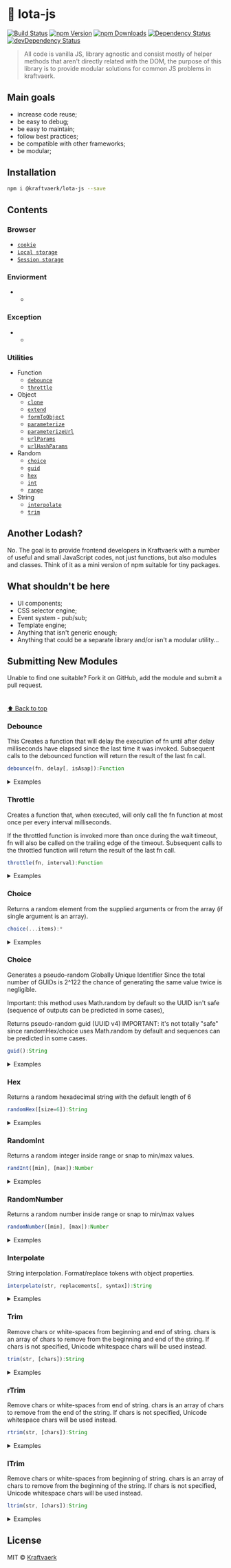 # 🧺 lota-js

[![Build Status](https://img.shields.io/travis/kraftvaerk/lota-js/master.svg?style=flat-square)](https://travis-ci.org/kraftvaerk/lota-js) 
[![npm Version](https://img.shields.io/npm/v/@kraftvaerk/lota-js.svg?style=flat-square)](https://www.npmjs.com/package/@kraftvaerk/lota-js) 
[![npm Downloads](https://img.shields.io/npm/dm/@kraftvaerk/lota-js.svg?style=flat-square)](https://www.npmjs.com/package/@kraftvaerk/lota-js) 
[![Dependency Status](https://img.shields.io/david/kraftvaerk/lota-js.svg?style=flat-square)](https://david-dm.org/kraftvaerk/lota-js) 
[![devDependency Status](https://img.shields.io/david/dev/kraftvaerk/lota-js.svg?style=flat-square)](https://david-dm.org/kraftvaerk/lota-js/?type=dev)

> All code is vanilla JS, library agnostic and consist mostly of helper methods that aren't directly related with the DOM, the purpose of this library is to provide modular solutions for common JS problems in kraftvaerk.

## Main goals

 - increase code reuse;
 - be easy to debug;
 - be easy to maintain;
 - follow best practices;
 - be compatible with other frameworks;
 - be modular;
  
## Installation

```bash
npm i @kraftvaerk/lota-js --save
```

## Contents

### Browser
* [`cookie`](#cookie)
* [`Local storage`](#UUID)
* [`Session storage`](#UUID)

### Enviorment
* -

### Exception
* -

### Utilities
* Function
    * [`debounce`](#debounce)
    * [`throttle`](#throttle)
* Object
    * [`clone`](#clone)
    * [`extend`](#extend)
    * [`formToObject`](#formToObject)
    * [`parameterize`](#parameterize)
    * [`parameterizeUrl`](#parameterizeUrl)
    * [`urlParams`](#urlParams)
    * [`urlHashParams`](#urlHashParams)
* Random
    * [`choice`](#choice)
    * [`guid`](#guid)
    * [`hex`](#hex)
    * [`int`](#int)
    * [`range`](#range)
* String
    * [`interpolate`](#interpolate)
    * [`trim`](#trim)


## Another Lodash?

No. The goal is to provide frontend developers in Kraftvaerk with a number of useful and small JavaScript codes, not just functions, but also modules and classes. Think of it as a mini version of npm suitable for tiny packages.


## What shouldn't be here ##

 - UI components;
 - CSS selector engine;
 - Event system - pub/sub;
 - Template engine;
 - Anything that isn't generic enough;
 - Anything that could be a separate library and/or isn't a modular utility...

## Submitting New Modules

Unable to find one suitable? Fork it on GitHub, add the module and submit a pull
request.

#### 
<br>[⬆ Back to top](#contents)

### Debounce
This Creates a function that will delay the execution of fn until after delay milliseconds have elapsed since the last time it was invoked.
Subsequent calls to the debounced function will return the result of the last fn call.
 
```js
debounce(fn, delay[, isAsap]):Function
```

<details>
<summary>Examples</summary>

```javascript
const lazyRedraw = debounce(redraw, 300);

foo.on.resize.add(lazyRedraw);

//lazyRedraw won't be called since `cancel` was called before the `delay`
lazyRedraw.cancel();
```
</details>


### Throttle
Creates a function that, when executed, will only call the fn function at most once per every interval milliseconds.

If the throttled function is invoked more than once during the wait timeout, fn will also be called on the trailing edge of the timeout.
Subsequent calls to the throttled function will return the result of the last fn call.
 
```js
throttle(fn, interval):Function
```

<details>
<summary>Examples</summary>

```javascript
const lazyRedraw = throttle(redraw, 300);
foo.on.resize.add(lazyRedraw);
lazyRedraw();
setTimeout(function(){
    lazyRedraw();
    
    // lazyRedraw will be called only once since 'cancel' was called before the 'interval' for 2nd call completed
    lazyRedraw.cancel();
}, 250);
```
</details>

### Choice
Returns a random element from the supplied arguments or from the array (if single argument is an array).

```js
choice(...items):*
```

<details>
<summary>Examples</summary>

```javascript
choice(1, 2, 3, 4, 5); // 3

choice(['lorem', 'ipsum', 'dolor']); // 'dolor'
```
</details>

### Choice
Generates a pseudo-random Globally Unique Identifier Since the total number of GUIDs is 2^122 the chance of generating the same value twice is negligible.

Important: this method uses Math.random by default so the UUID isn't safe (sequence of outputs can be predicted in some cases),

Returns pseudo-random guid (UUID v4)
IMPORTANT: it's not totally "safe" since randomHex/choice uses Math.random by default and sequences can be predicted in some cases.

```js
guid():String
```

<details>
<summary>Examples</summary>

```javascript
guid(); // 807a16ee-0258-4342-a34c-3d3638a27876
```
</details>

### Hex
Returns a random hexadecimal string with the default length of 6
 
```js
randomHex([size=6]):String
```

<details>
<summary>Examples</summary>

```javascript
randomHex();   // "dd8575"
randomHex(30); // "effd7e2ad9a4a3067e30525fab983a"
```
</details>

### RandomInt
Returns a random integer inside range or snap to min/max values.
 
```js
randInt([min], [max]):Number
```

<details>
<summary>Examples</summary>

```javascript
randomInt();      // 448740433
randomInt();      // -31797596
randomInt(0, 10); // 7
randomInt(0, 10); // 5
```
</details>

### RandomNumber
Returns a random number inside range or snap to min/max values

```js
randomNumber([min], [max]):Number
```

<details>
<summary>Examples</summary>

```javascript
randomNumber();      // 448740433.55274725
randomNumber();      // -31797596.097682
randomNumber(0, 10); // 7.369723
randomNumber(0, 10); // 5.987042
```
</details>

### Interpolate
String interpolation. Format/replace tokens with object properties.

```js
interpolate(str, replacements[, syntax]):String
```

<details>
<summary>Examples</summary>

```javascript
const tmpl = 'Hello {{name}}!';
interpolate(tmpl, {name: 'World'});       // "Hello World!"

const tmpl = 'Hello {{name.first}}!';
interpolate(tmpl, {name: {first: 'Lorem'}}); // "Hello Lorem!"

// matches everything inside "${}"
const syntax = /\$\{([^}]+)\}/g;
const tmpl = "Hello ${0}!";
interpolate(tmpl, ['Foo Bar'], syntax); // "Hello Foo Bar!"
```
</details>

### Trim
Remove chars or white-spaces from beginning and end of string. chars is an array of chars to remove from the beginning and end
of the string. If chars is not specified, Unicode whitespace chars will be used instead.

```js
trim(str, [chars]):String
```

<details>
<summary>Examples</summary>

```javascript
trim('   lorem ipsum   ');             // "lorem ipsum"
trim('-+-lorem ipsum-+-', ['-', '+']); // "lorem ipsum"
```
</details>

### rTrim
Remove chars or white-spaces from end of string. chars is an array of chars to remove from the end
of the string. If chars is not specified, Unicode whitespace chars will be used instead.

```js
rtrim(str, [chars]):String
```

<details>
<summary>Examples</summary>

```javascript
rtrim('   lorem ipsum   ');      // "   lorem ipsum"
rtrim('--lorem ipsum--', ['-']); // "--lorem ipsum"
```
</details>

### lTrim
Remove chars or white-spaces from beginning of string. chars is an array of chars to remove from the beginning
of the string. If chars is not specified, Unicode whitespace chars will be used instead.

```js
ltrim(str, [chars]):String
```

<details>
<summary>Examples</summary>

```javascript
ltrim('   lorem ipsum   ');      // "lorem ipsum   "
ltrim('--lorem ipsum--', ['-']); // "lorem ipsum--"
```
</details>

## License

MIT © [Kraftvaerk](http://kraftvaerk.com/)
